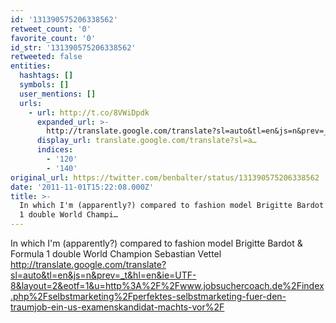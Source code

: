 ```yaml
---
id: '131390575206338562'
retweet_count: '0'
favorite_count: '0'
id_str: '131390575206338562'
retweeted: false
entities:
  hashtags: []
  symbols: []
  user_mentions: []
  urls:
    - url: http://t.co/8VWiDpdk
      expanded_url: >-
        http://translate.google.com/translate?sl=auto&tl=en&js=n&prev=_t&hl=en&ie=UTF-8&layout=2&eotf=1&u=http%3A%2F%2Fwww.jobsuchercoach.de%2Findex.php%2Fselbstmarketing%2Fperfektes-selbstmarketing-fuer-den-traumjob-ein-us-examenskandidat-machts-vor%2F
      display_url: translate.google.com/translate?sl=a…
      indices:
        - '120'
        - '140'
original_url: https://twitter.com/benbalter/status/131390575206338562
date: '2011-11-01T15:22:08.000Z'
title: >-
  In which I'm (apparently?) compared to fashion model Brigitte Bardot & Formula
  1 double World Champi…
---
```


In which I'm (apparently?) compared to fashion model Brigitte Bardot & Formula 1 double World Champion Sebastian Vettel http://translate.google.com/translate?sl=auto&tl=en&js=n&prev=_t&hl=en&ie=UTF-8&layout=2&eotf=1&u=http%3A%2F%2Fwww.jobsuchercoach.de%2Findex.php%2Fselbstmarketing%2Fperfektes-selbstmarketing-fuer-den-traumjob-ein-us-examenskandidat-machts-vor%2F